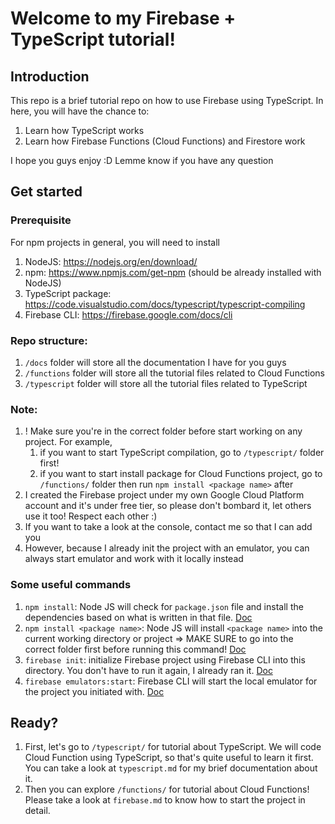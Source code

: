 # Welcome to my Firebase + TypeScript tutorial!

## Introduction
This repo is a brief tutorial repo on how to use Firebase using TypeScript. In here, you will have the chance to:
<br>
1. Learn how TypeScript works
2. Learn how Firebase Functions (Cloud Functions) and Firestore work

I hope you guys enjoy :D Lemme know if you have any question

## Get started
### Prerequisite
For npm projects in general, you will need to install
1. NodeJS: https://nodejs.org/en/download/
2. npm: https://www.npmjs.com/get-npm (should be already installed with NodeJS)
3. TypeScript package: https://code.visualstudio.com/docs/typescript/typescript-compiling
4. Firebase CLI: https://firebase.google.com/docs/cli


### Repo structure:
1. `/docs` folder will store all the documentation I have for you guys
2. `/functions` folder will store all the tutorial files related to Cloud Functions
3. `/typescript` folder will store all the tutorial files related to TypeScript


### Note:
1. ! Make sure you're in the correct folder before start working on any project. For example,
   1. if you want to start TypeScript compilation, go to `/typescript/` folder first!
   2. if you want to start install package for Cloud Functions project, go to `/functions/` folder then run `npm install <package name>` after
2. I created the Firebase project under my own Google Cloud Platform account and it's under free tier, so please don't bombard it, let others use it too! Respect each other :)
3. If you want to take a look at the console, contact me so that I can add you
4. However, because I already init the project with an emulator, you can always start emulator and work with it locally instead


### Some useful commands
1. `npm install`: Node JS will check for `package.json` file and install the dependencies based on what is written in that file. [Doc](https://docs.npmjs.com/cli/install)
2. `npm install <package name>`: Node JS will install `<package name>` into the current working  directory or project => MAKE SURE to go into the correct folder first before running this command! [Doc](https://docs.npmjs.com/cli/install)
3. `firebase init`: initialize Firebase project using Firebase CLI into this directory. You don't have to run it again, I already ran it. [Doc](https://firebase.google.com/docs/cli)
4. `firebase emulators:start`: Firebase CLI will start the local emulator for the project you initiated with. [Doc](https://firebase.google.com/docs/rules/emulator-setup)


## Ready?
1. First, let's go to `/typescript/` for tutorial about TypeScript. We will code Cloud Function using TypeScript, so that's quite useful to learn it first. You can take a look at `typescript.md` for my brief documentation about it.
2. Then you can explore `/functions/` for tutorial about Cloud Functions! Please take a look at `firebase.md` to know how to start the project in detail.
